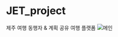 # JET_project
제주 여행 동행자 & 계획 공유 여행 플랫폼 
![메인](https://user-images.githubusercontent.com/79763173/109420465-ff3cab00-7a15-11eb-894d-7e52854d03f8.png)
